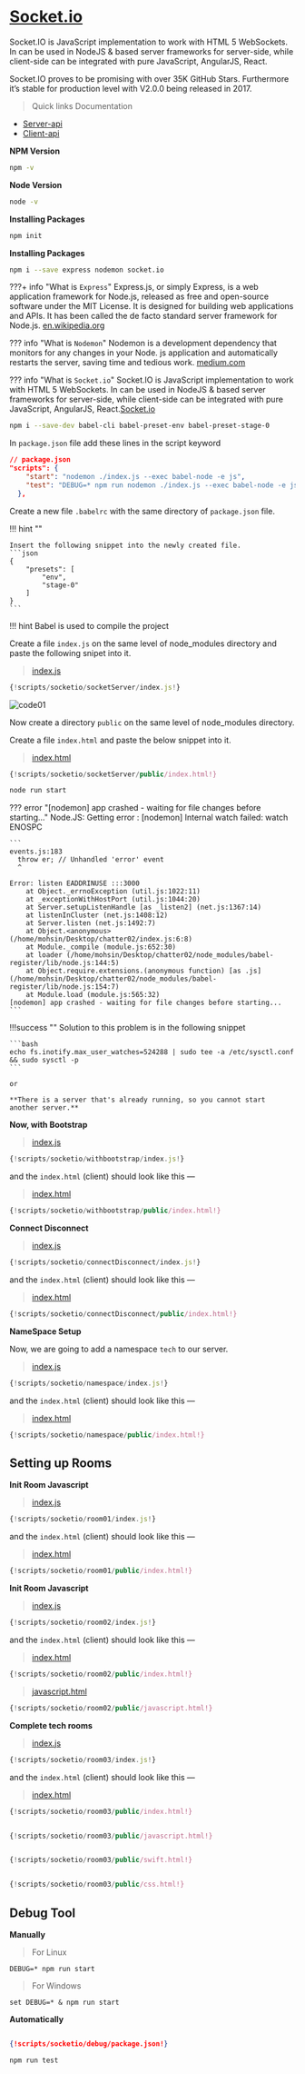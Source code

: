 # [Socket.io](https://socket.io/docs/) 

Socket.IO is JavaScript implementation to work with HTML 5 WebSockets. In can be used in NodeJS & based server frameworks for server-side, while client-side can be integrated with pure JavaScript, AngularJS, React.

Socket.IO proves to be promising with over 35K GitHub Stars. Furthermore it’s stable for production level with V2.0.0 being released in 2017.


> Quick links Documentation

- [Server-api](https://socket.io/docs/server-api/)
- [Client-api](https://socket.io/docs/client-api/)


**NPM Version**
```bash
npm -v
```

**Node Version**
```bash
node -v
```
**Installing Packages**
```bash
npm init
```


**Installing Packages**
```bash
npm i --save express nodemon socket.io
```

???+ info "What is `Express`"
    Express.js, or simply Express, is a web application framework for Node.js, released as free and open-source software under the MIT License. It is designed for building web applications and APIs. It has been called the de facto standard server framework for Node.js. [en.wikipedia.org](https://en.wikipedia.org/wiki/Express.js)

??? info "What is `Nodemon`"
    Nodemon is a development dependency that monitors for any changes in your Node. js application and automatically restarts the server, saving time and tedious work.  [medium.com](https://medium.com/@jeffrey.allen.lewis/how-to-increase-development-efficiency-with-nodemon-and-opn-4027b96175a1)

??? info "What is `Socket.io`"
    Socket.IO is JavaScript implementation to work with HTML 5 WebSockets. In can be used in NodeJS & based server frameworks for server-side, while client-side can be integrated with pure JavaScript, AngularJS, React.[Socket.io](https://socket.io/docs/) 


```bash
npm i --save-dev babel-cli babel-preset-env babel-preset-stage-0
```

In `package.json` file add these lines in the script keyword
```json
// package.json
"scripts": {
    "start": "nodemon ./index.js --exec babel-node -e js",
    "test": "DEBUG=* npm run nodemon ./index.js --exec babel-node -e js"
  },
```

Create a new file `.babelrc` with the same directory of `package.json` file.  


!!! hint ""

    Insert the following snippet into the newly created file.
    ```json
    {
        "presets": [
            "env",
            "stage-0"
        ]
    }
    ```


!!! hint
    Babel is used to compile the project


Create a file `index.js` on the same level of node_modules directory and paste the following snipet into it.


> [index.js](scripts/socketio/socketServer/index.js)

```javascript
{!scripts/socketio/socketServer/index.js!}
```


![code01](img/socketio/code01.png)

Now create a directory `public` on the same level of node_modules directory.

Create a file `index.html` and paste the below snippet into it.

> [index.html](scripts/socketio/socketServer/public/index.html)

```javascript
{!scripts/socketio/socketServer/public/index.html!}
```

```bash
node run start
```

??? error "[nodemon] app crashed - waiting for file changes before starting..."
    Node.JS: Getting error : [nodemon] Internal watch failed: watch ENOSPC

    ```
    events.js:183
      throw er; // Unhandled 'error' event
      ^

    Error: listen EADDRINUSE :::3000
        at Object._errnoException (util.js:1022:11)
        at _exceptionWithHostPort (util.js:1044:20)
        at Server.setupListenHandle [as _listen2] (net.js:1367:14)
        at listenInCluster (net.js:1408:12)
        at Server.listen (net.js:1492:7)
        at Object.<anonymous> (/home/mohsin/Desktop/chatter02/index.js:6:8)
        at Module._compile (module.js:652:30)
        at loader (/home/mohsin/Desktop/chatter02/node_modules/babel-register/lib/node.js:144:5)
        at Object.require.extensions.(anonymous function) [as .js] (/home/mohsin/Desktop/chatter02/node_modules/babel-register/lib/node.js:154:7)
        at Module.load (module.js:565:32)
    [nodemon] app crashed - waiting for file changes before starting...
    ```

!!!success ""
    Solution to this problem is in the following snippet

    ```bash
    echo fs.inotify.max_user_watches=524288 | sudo tee -a /etc/sysctl.conf && sudo sysctl -p
    ```

    or

    **There is a server that's already running, so you cannot start another server.**

    


**Now, with Bootstrap**

> [index.js](scripts/socketio/withbootstrap/index.js)

```javascript
{!scripts/socketio/withbootstrap/index.js!}
```

and the `index.html` (client) should look like this —

> [index.html](scripts/socketio/withbootstrap/public/index.html)

```javascript
{!scripts/socketio/withbootstrap/public/index.html!}
```

**Connect Disconnect**

> [index.js](scripts/socketio/connectDisconnect/index.js)

```javascript
{!scripts/socketio/connectDisconnect/index.js!}
```

and the `index.html` (client) should look like this —

> [index.html](scripts/socketio/connectDisconnect/public/index.html)

```javascript
{!scripts/socketio/connectDisconnect/public/index.html!}
```


**NameSpace Setup**

Now, we are going to add a namespace   `tech` to our server.

> [index.js](scripts/socketio/namespace/index.js)

```javascript
{!scripts/socketio/namespace/index.js!}
```

and the `index.html` (client) should look like this —

> [index.html](scripts/socketio/namespace/public/index.html)

```javascript
{!scripts/socketio/namespace/public/index.html!}
```


## Setting up Rooms

**Init Room Javascript**

> [index.js](scripts/socketio/room01/index.js)

```javascript
{!scripts/socketio/room01/index.js!}
```

and the `index.html` (client) should look like this —

> [index.html](scripts/socketio/room01/public/index.html)

```javascript
{!scripts/socketio/room01/public/index.html!}
```



**Init Room Javascript**

> [index.js](scripts/socketio/room02/index.js)

```javascript
{!scripts/socketio/room02/index.js!}
```

and the `index.html` (client) should look like this —

> [index.html](scripts/socketio/room02/public/index.html)

```javascript
{!scripts/socketio/room02/public/index.html!}
```

> [javascript.html](scripts/socketio/room02/public/javascript.html)

```javascript
{!scripts/socketio/room02/public/javascript.html!}
```


**Complete tech rooms**

> [index.js](scripts/socketio/room03/index.js)

```javascript
{!scripts/socketio/room03/index.js!}
```

and the `index.html` (client) should look like this —

> [index.html](scripts/socketio/room03/public/index.html)

```javascript
{!scripts/socketio/room03/public/index.html!}
```

``` javascript  tab="javascript.html" hl_lines="38 4" 

{!scripts/socketio/room03/public/javascript.html!}

```

``` javascript tab="swift.html" hl_lines="38 4" 

{!scripts/socketio/room03/public/swift.html!}

```

``` javascript tab="css.html" hl_lines="38 4" 

{!scripts/socketio/room03/public/css.html!}

```

## Debug Tool


**Manually**


> For Linux

```
DEBUG=* npm run start
```
> For Windows

```
set DEBUG=* & npm run start
```

**Automatically**

``` json hl_lines="8" 

{!scripts/socketio/debug/package.json!}

```


```bash
npm run test

```



